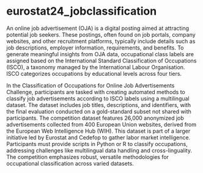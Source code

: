 # eurostat24_jobclassification

An online job advertisement (OJA) is a digital posting aimed at attracting potential job seekers. These postings, often found on job portals, company websites, and other recruitment platforms, typically include details such as job descriptions, employer information, requirements, and benefits. To generate meaningful insights from OJA data, occupational class labels are assigned based on the International Standard Classification of Occupations (ISCO), a taxonomy managed by the International Labour Organisation. ISCO categorizes occupations by educational levels across four tiers. 

In the Classification of Occupations for Online Job Advertisements Challenge, participants are tasked with creating automated methods to classify job advertisements according to ISCO labels using a multilingual dataset. The dataset includes job titles, descriptions, and identifiers, with the final evaluation conducted on a gold-standard subset not shared with participants. The competition dataset features 26,000 anonymized job advertisements collected from 400 European Union websites, derived from the European Web Intelligence Hub (WIH). This dataset is part of a larger initiative led by Eurostat and Cedefop to gather labor market intelligence. Participants must provide scripts in Python or R to classify occupations, addressing challenges like multilingual data handling and cross-linguality. The competition emphasizes robust, versatile methodologies for occupational classification across varied datasets.
